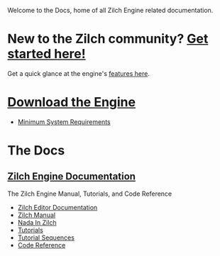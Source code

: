 Welcome to the Docs, home of all Zilch Engine related documentation. 

 # New to the Zilch community? [Get started here!](getting_started.md)
Get a quick glance at the engine's [ features here](getting_started/features.md). 

 #  [Download the Engine](http://downloadlauncher.zilchengine.com )
 - [ Minimum System Requirements](getting_started/min_specs.md)

 #  The Docs
 ##  [Zilch Engine Documentation](zilch_editor_documentation.md)
The Zilch Engine Manual, Tutorials, and Code Reference
 - [Zilch Editor Documentation](zilch_editor_documentation.md)
  - [Zilch Manual](zilch_editor_documentation/zilchmanual.md)
   - [Nada In Zilch](zilch_editor_documentation/zilchmanual/nada_in_zilch.md)
  - [Tutorials](zilch_editor_documentation/tutorials.md)
   - [Tutorial Sequences](zilch_editor_documentation/tutorials/tutorial_sequences.md)
 - [Code Reference](code_reference.md)
